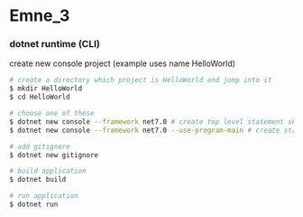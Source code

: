 # Emne_3

### dotnet runtime (CLI)
create new console project (example uses name HelloWorld)
```bash
# create a directory which project is HelloWorld and jump into it
$ mkdir HelloWorld 
$ cd HelloWorld

# choose one of these
$ dotnet new console --framework net7.0 # create top level statement skeleton/template for the project
$ dotnet new console --framework net7.0 --use-program-main # create standard skeleton/template for the project

# add gitignore
$ dotnet new gitignore

# build application
$ dotnet build

# run application
$ dotnet run
```
